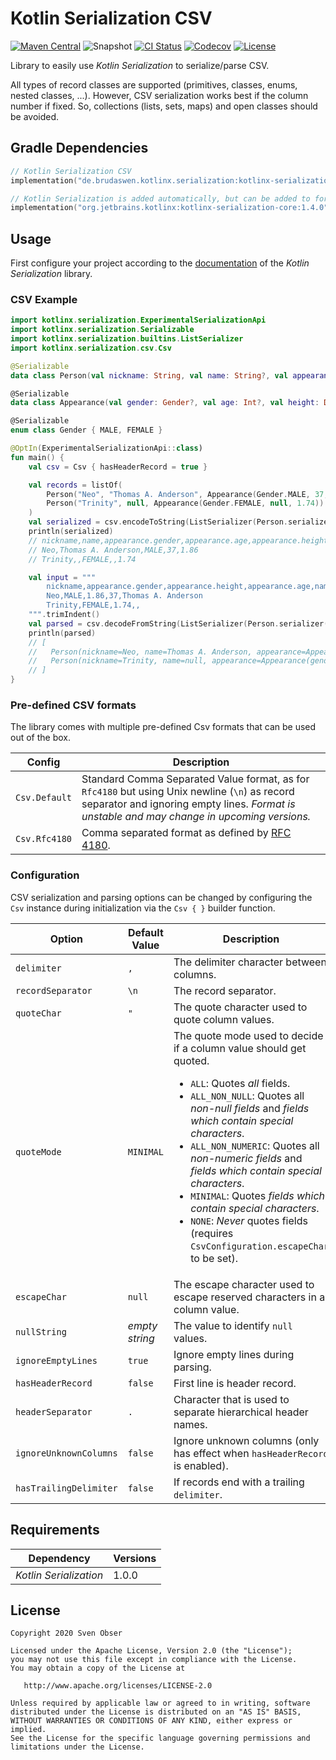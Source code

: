 # Kotlin Serialization CSV

[![Maven Central](https://img.shields.io/maven-central/v/de.brudaswen.kotlinx.serialization/kotlinx-serialization-csv?style=flat-square)](https://search.maven.org/artifact/de.brudaswen.kotlinx.serialization/kotlinx-serialization-csv)
![Snapshot](https://img.shields.io/nexus/s/de.brudaswen.kotlinx.serialization/kotlinx-serialization-csv?label=snapshot&server=https%3A%2F%2Foss.sonatype.org&style=flat-square)
[![CI Status](https://img.shields.io/github/workflow/status/brudaswen/kotlinx-serialization-csv/CI?style=flat-square)](https://github.com/brudaswen/kotlinx-serialization-csv/actions?query=workflow%3ACI)
[![Codecov](https://img.shields.io/codecov/c/github/brudaswen/kotlinx-serialization-csv?style=flat-square)](https://codecov.io/gh/brudaswen/kotlinx-serialization-csv)
[![License](https://img.shields.io/github/license/brudaswen/kotlinx-serialization-csv?style=flat-square)](https://www.apache.org/licenses/LICENSE-2.0)

Library to easily use *Kotlin Serialization* to serialize/parse CSV.

All types of record classes are supported (primitives, classes, enums, nested classes, ...).
However, CSV serialization works best if the column number if fixed. So, collections (lists, sets, maps) and 
open classes should be avoided.

## Gradle Dependencies
```kotlin
// Kotlin Serialization CSV
implementation("de.brudaswen.kotlinx.serialization:kotlinx-serialization-csv:2.0.0")

// Kotlin Serialization is added automatically, but can be added to force a specific version
implementation("org.jetbrains.kotlinx:kotlinx-serialization-core:1.4.0")
```

## Usage
First configure your project according to the 
[documentation](https://github.com/Kotlin/kotlinx.serialization#setup)
of the *Kotlin Serialization* library.

### CSV Example
```kotlin
import kotlinx.serialization.ExperimentalSerializationApi
import kotlinx.serialization.Serializable
import kotlinx.serialization.builtins.ListSerializer
import kotlinx.serialization.csv.Csv

@Serializable
data class Person(val nickname: String, val name: String?, val appearance: Appearance)

@Serializable
data class Appearance(val gender: Gender?, val age: Int?, val height: Double?)

@Serializable
enum class Gender { MALE, FEMALE }

@OptIn(ExperimentalSerializationApi::class)
fun main() {
    val csv = Csv { hasHeaderRecord = true }

    val records = listOf(
        Person("Neo", "Thomas A. Anderson", Appearance(Gender.MALE, 37, 1.86)),
        Person("Trinity", null, Appearance(Gender.FEMALE, null, 1.74))
    )
    val serialized = csv.encodeToString(ListSerializer(Person.serializer()), records)
    println(serialized)
    // nickname,name,appearance.gender,appearance.age,appearance.height
    // Neo,Thomas A. Anderson,MALE,37,1.86
    // Trinity,,FEMALE,,1.74

    val input = """
        nickname,appearance.gender,appearance.height,appearance.age,name
        Neo,MALE,1.86,37,Thomas A. Anderson
        Trinity,FEMALE,1.74,,
    """.trimIndent()
    val parsed = csv.decodeFromString(ListSerializer(Person.serializer()), input)
    println(parsed)
    // [
    //   Person(nickname=Neo, name=Thomas A. Anderson, appearance=Appearance(gender=MALE, age=37, height=1.86)),
    //   Person(nickname=Trinity, name=null, appearance=Appearance(gender=FEMALE, age=null, height=1.74))
    // ]
}
```
### Pre-defined CSV formats
The library comes with multiple pre-defined Csv formats that can be used out of the box.

| Config                 | Description |
|---                     |---          |
| `Csv.Default`          | Standard Comma Separated Value format, as for `Rfc4180` but using Unix newline (`\n`) as record separator and ignoring empty lines. *Format is unstable and may change in upcoming versions.* |
| `Csv.Rfc4180`          | Comma separated format as defined by [RFC 4180](http://tools.ietf.org/html/rfc4180). |

### Configuration
CSV serialization and parsing options can be changed by configuring the `Csv` instance during
initialization via the `Csv { }` builder function.

| Option                 | Default Value  | Description |
|---                     |---             | ---         |
| `delimiter`            | `,`            | The delimiter character between columns. |
| `recordSeparator`      | `\n`           | The record separator. |
| `quoteChar`            | `"`            | The quote character used to quote column values. |
| `quoteMode`            | `MINIMAL`      | The quote mode used to decide if a column value should get quoted.<ul><li>`ALL`: Quotes *all* fields.</li><li>`ALL_NON_NULL`: Quotes all *non-null fields* and *fields which contain special characters*.</li><li>`ALL_NON_NUMERIC`: Quotes all *non-numeric fields* and *fields which contain special characters*.</li><li>`MINIMAL`: Quotes *fields which contain special characters*.</li><li>`NONE`: *Never* quotes fields (requires `CsvConfiguration.escapeChar` to be set).</li></ul> |
| `escapeChar`           | `null`         | The escape character used to escape reserved characters in a column value. |
| `nullString`           | *empty string* | The value to identify `null` values. |
| `ignoreEmptyLines`     | `true`         | Ignore empty lines during parsing. |
| `hasHeaderRecord`      | `false`        | First line is header record. |
| `headerSeparator`      | `.`            | Character that is used to separate hierarchical header names. |
| `ignoreUnknownColumns` | `false`        | Ignore unknown columns (only has effect when `hasHeaderRecord` is enabled). |
| `hasTrailingDelimiter` | `false`        | If records end with a trailing `delimiter`. |

## Requirements

| Dependency             | Versions |
|---                     |---       |
| *Kotlin Serialization* | 1.0.0    |

## License

```
Copyright 2020 Sven Obser

Licensed under the Apache License, Version 2.0 (the "License");
you may not use this file except in compliance with the License.
You may obtain a copy of the License at

   http://www.apache.org/licenses/LICENSE-2.0

Unless required by applicable law or agreed to in writing, software
distributed under the License is distributed on an "AS IS" BASIS,
WITHOUT WARRANTIES OR CONDITIONS OF ANY KIND, either express or implied.
See the License for the specific language governing permissions and
limitations under the License.
```
